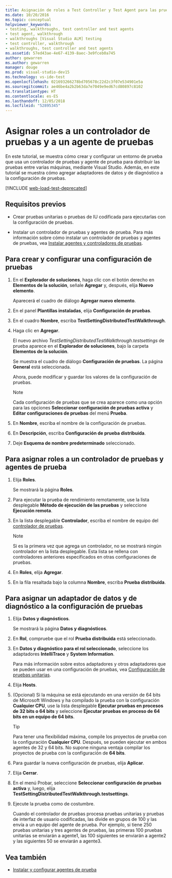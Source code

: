 ```yaml
---
title: Asignación de roles a Test Controller y Test Agent para las pruebas automatizadas
ms.date: 10/20/2016
ms.topic: conceptual
helpviewer_keywords:
- testing, walkthroughs, test controller and test agents
- test agent, walkthrough
- walkthroughs [Visual Studio ALM] testing
- test controller, walkthrough
- walkthroughs, test controller and test agents
ms.assetid: 57ed43ae-4e67-4139-8aec-3e9fceb0a745
author: gewarren
ms.author: gewarren
manager: douge
ms.prod: visual-studio-dev15
ms.technology: vs-ide-test
ms.openlocfilehash: 021693266278bd705678c22d2c3f07e534901e5a
ms.sourcegitcommit: ae46be4a2b2b63da7e7049e9ed67cd80897c8102
ms.translationtype: HT
ms.contentlocale: es-ES
ms.lasthandoff: 12/05/2018
ms.locfileid: "52895345"
---
```

# <a name="assign-roles-to-a-test-controller-and-test-agent"></a>Asignar roles a un controlador de pruebas y a un agente de pruebas

En este tutorial, se muestra cómo crear y configurar un entorno de prueba que usa un controlador de pruebas y agente de prueba para distribuir las pruebas entre varias máquinas, mediante Visual Studio. Además, en este tutorial se muestra cómo agregar adaptadores de datos y de diagnóstico a la configuración de pruebas.

[!INCLUDE [web-load-test-deprecated](includes/web-load-test-deprecated.md)]

## <a name="prerequisites"></a>Requisitos previos

-   Crear pruebas unitarias o pruebas de IU codificada para ejecutarlas con la configuración de pruebas.

-   Instalar un controlador de pruebas y agentes de prueba. Para más información sobre cómo instalar un controlador de pruebas y agentes de pruebas, vea [Instalar agentes y controladores de pruebas](../test/lab-management/install-configure-test-agents.md).

## <a name="to-create-and-configure-a-test-setting"></a>Para crear y configurar una configuración de pruebas

1.  En el **Explorador de soluciones**, haga clic con el botón derecho en **Elementos de la solución**, señale **Agregar** y, después, elija **Nuevo elemento**.

     Aparecerá el cuadro de diálogo **Agregar nuevo elemento**.

2.  En el panel **Plantillas instaladas**, elija **Configuración de pruebas**.

3.  En el cuadro **Nombre**, escriba **TestSettingDistributedTestWalkthrough**.

4.  Haga clic en **Agregar**.

     El nuevo archivo *TestSettingDistributedTestWalkthrough.testsettings* de prueba aparece en el **Explorador de soluciones**, bajo la carpeta **Elementos de la solución**.

     Se muestra el cuadro de diálogo **Configuración de pruebas**. La página **General** está seleccionada.

     Ahora, puede modificar y guardar los valores de la configuración de pruebas.

    > [!NOTE]
    > Cada configuración de pruebas que se crea aparece como una opción para las opciones **Seleccionar configuración de pruebas activa** y **Editar configuraciones de pruebas** del menú **Prueba**.

5.  En **Nombre**, escriba el nombre de la configuración de pruebas.

6.  En **Descripción**, escriba **Configuración de prueba distribuida**.

7.  Deje **Esquema de nombre predeterminado** seleccionado.

## <a name="to-assign-roles-to-a-test-controller-and-test-agents"></a>Para asignar roles a un controlador de pruebas y agentes de prueba

1.  Elija **Roles**.

     Se mostrará la página **Roles**.

2.  Para ejecutar la prueba de rendimiento remotamente, use la lista desplegable **Método de ejecución de las pruebas** y seleccione **Ejecución remota**.

3.  En la lista desplegable **Controlador**, escriba el nombre de equipo del [controlador de pruebas](../test/lab-management/install-configure-test-agents.md).

    > [!NOTE]
    > Si es la primera vez que agrega un controlador, no se mostrará ningún controlador en la lista desplegable. Esta lista se rellena con controladores anteriores especificados en otras configuraciones de pruebas.

4.  En **Roles**, elija **Agregar**.

5.  En la fila resaltada bajo la columna **Nombre**, escriba **Prueba distribuida**.

## <a name="to-assign-a-diagnostic-and-data-adapter-to-your-test-setting"></a>Para asignar un adaptador de datos y de diagnóstico a la configuración de pruebas

1.  Elija **Datos y diagnósticos**.

     Se mostrará la página **Datos y diagnósticos**.

2.  En **Rol**, compruebe que el rol **Prueba distribuida** está seleccionado.

3.  En **Datos y diagnóstico para el rol seleccionado**, seleccione los adaptadores **IntelliTrace** y **System Information**.

     Para más información sobre estos adaptadores y otros adaptadores que se pueden usar en una configuración de pruebas, vea [Configuración de pruebas unitarias](../test/configure-unit-tests-by-using-a-dot-runsettings-file.md).

4.  Elija **Hosts**.

5.  (Opcional) Si la máquina se está ejecutando en una versión de 64 bits de Microsoft Windows y ha compilado la prueba con la configuración **Cualquier CPU**, use la lista desplegable **Ejecutar pruebas en procesos de 32 bits o 64 bits** y seleccione **Ejecutar pruebas en proceso de 64 bits en un equipo de 64 bits**.

    > [!TIP]
    > Para tener una flexibilidad máxima, compile los proyectos de prueba con la configuración **Cualquier CPU**. Después, se pueden ejecutar en ambos agentes de 32 y 64 bits. No supone ninguna ventaja compilar los proyectos de prueba con la configuración de **64 bits**.

6.  Para guardar la nueva configuración de pruebas, elija **Aplicar**.

7.  Elija **Cerrar**.

8.  En el menú Probar, seleccione **Seleccionar configuración de pruebas activa** y, luego, elija **TestSettingDistributedTestWalkthrough.testsettings**.

9. Ejecute la prueba como de costumbre.

     Cuando el controlador de pruebas procesa pruebas unitarias y pruebas de interfaz de usuario codificadas, las divide en grupos de 100 y las envía a un equipo del agente de prueba. Por ejemplo, si tiene 250 pruebas unitarias y tres agentes de pruebas, las primeras 100 pruebas unitarias se enviarán a agente1, las 100 siguientes se enviarán a agente2 y las siguientes 50 se enviarán a agente3.

## <a name="see-also"></a>Vea también

- [Instalar y configurar agentes de prueba](../test/lab-management/install-configure-test-agents.md)